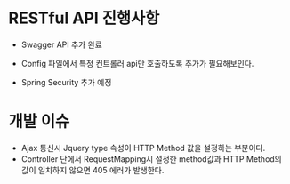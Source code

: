 # RESTful API 진행사항

 - Swagger API 추가 완료
 - Config 파일에서 특정 컨트롤러 api만 호출하도록 추가가 필요해보인다. 
 
 - Spring Security 추가 예정
 
 
 
 
 
 
 # 개발 이슈
 - Ajax 통신시 Jquery type 속성이 HTTP Method 값을 설정하는 부분이다. 
 - Controller 단에서 RequestMapping시 설정한 method값과 HTTP Method의 값이 일치하지 않으면 405 에러가 발생한다.
 
